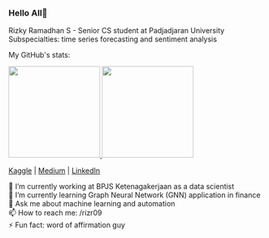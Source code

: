 ### Hello All👋
Rizky Ramadhan S - Senior CS student at Padjadjaran University  
Subspecialties: time series forecasting and sentiment analysis
<p>My GitHub's stats: </p>
<p align="left">
<a href="https://github.com/rizr09">
  <img height="180em" src="https://github-readme-stats-eight-theta.vercel.app/api?username=rizr09&show_icons=true&theme=radical&include_all_commits=true&count_private=true"/>
  <img height="180em" src="https://github-readme-stats-eight-theta.vercel.app/api/top-langs/?username=rizr09&layout=compact&langs_count=8&theme=radical"/>
</a>
</p>

[Kaggle](https://www.kaggle.com/rizr09) | [Medium](https://medium.com/@rizr09) | [LinkedIn](https://www.linkedin.com/in/rizr09/)

🔭 I’m currently working at BPJS Ketenagakerjaan as a data scientist  
🌱 I’m currently learning Graph Neural Network (GNN) application in finance   
💬 Ask me about machine learning and automation  
📫 How to reach me: /rizr09  
⚡ Fun fact: word of affirmation guy
